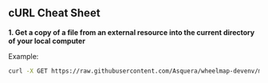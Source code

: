 
## cURL Cheat Sheet

**1. Get a copy of a file from an external resource into the current directory of your local computer**

Example:

```bash
curl -X GET https://raw.githubusercontent.com/Asquera/wheelmap-devenv/master/Vagrantfile > Vagrantfile
```
